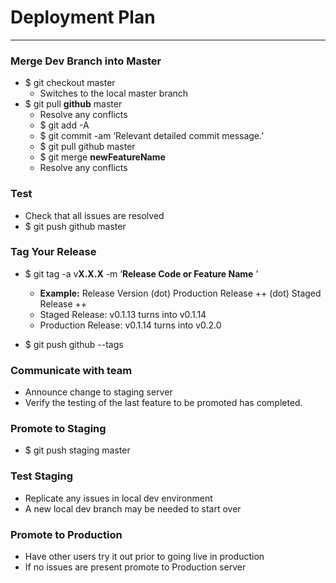 # Deployment Plan
-------
### Merge Dev Branch into Master
* $ git checkout master
  * Switches to the local master branch
* $ git pull **github** master
  * Resolve any conflicts
   * $ git add -A
   * $ git commit -am ‘Relevant detailed commit message.’
   * $ git pull github master
  * $ git merge **newFeatureName**
   * Resolve any conflicts

### Test 
* Check that all issues are resolved
* $ git push github master

### Tag Your Release
* $ git tag -a v**X.X.X** -m ‘**Release Code or Feature Name** ’
  * **Example:** Release Version (dot) Production Release ++ (dot) Staged Release ++
   * Staged Release: v0.1.13 turns into v0.1.14
   * Production Release: v0.1.14 turns into v0.2.0

* $ git push github --tags

### Communicate with team
* Announce change to staging server
* Verify the testing of the last feature to be promoted has completed.

### Promote to Staging
* $ git push staging master

### Test Staging
* Replicate any issues in local dev environment
* A new local dev branch may be needed to start over

### Promote to Production
* Have other users try it out prior to going live in production
* If no issues are present promote to Production server